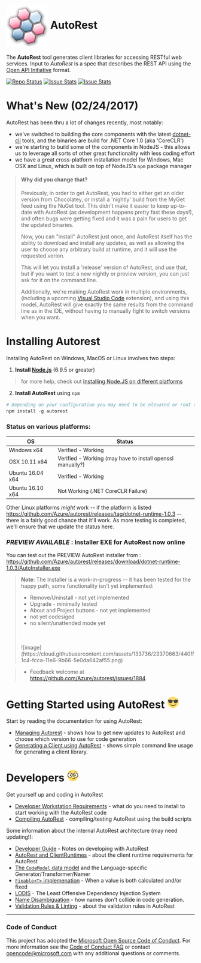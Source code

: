 # <img align="center" src="./docs/images/logo.png">  AutoRest

The **AutoRest** tool generates client libraries for accessing RESTful web services. Input to *AutoRest* is a spec that describes the REST API using the [Open API Initiative](https://github.com/OAI/OpenAPI-Specification) format.

[![Repo Status](http://img.shields.io/travis/Azure/autorest/dev.svg?style=flat-square&label=build)](https://travis-ci.org/Azure/autorest) [![Issue Stats](http://issuestats.com/github/Azure/autorest/badge/pr?style=flat-square)](http://issuestats.com/github/Azure/autorest) [![Issue Stats](http://issuestats.com/github/Azure/autorest/badge/issue?style=flat-square)](http://issuestats.com/github/Azure/autorest)

# What's New (02/24/2017)

AutoRest has been thru a lot of changes recently, most notably:
- we've switched to building the core components with the latest [dotnet-cli](https://github.com/dotnet/cli) tools, and the binaries are build for .NET Core 1.0 (aka 'CoreCLR')
- we're starting to build some of the components in NodeJS - this allows us to leverage all sorts of other great functionality with less coding effort
- we have a great cross-platform installation model for Windows, Mac OSX and Linux, which is built on top of NodeJS's `npm` package manager

> #### Why did you change that?
> Previously, in order to get AutoRest, you had to either get an older version from Chocolatey, or install a 'nightly' build from the MyGet feed using the NuGet tool.
> This didn't make it easier to keep up-to-date with AutoRest (as development happens pretty fast these days!), and often bugs were getting fixed and it was a pain for users to get the updated binaries.
>
> Now, you can "install" AutoRest just once, and AutoRest itself has the ability to download and install any updates, as well as allowing the user to choose any arbitrary build at runtime, and it will use the requested verion.
>
> This will let you install a 'release' version of AutoRest, and use that, but if you want to test a new nightly or preview version, you can just ask for it on the command line. 
>
> Additionally, we're making AutoRest work in multiple environments, (including a upcoming [Visual Studio Code](https://code.visualstudio.com/) extension), and using this model, AutoRest will give exactly the same results from the command line as in the IDE, without having to manually fight to switch versions when you want.


# Installing Autorest 

Installing AutoRest on Windows, MacOS or Linux involves two steps:

1. __Install [Node.js](https://nodejs.org/en/)__ (6.9.5 or greater)
> for more help, check out [Installing Node.JS on different platforms](./docs/developer/workstation.md#nodejs)

2. __Install AutoRest__ using `npm`

  ``` powershell
  # Depending on your configuration you may need to be elevated or root to run this. (on OSX/Linux use 'sudo' )
  npm install -g autorest
  ```

### Status on various platforms:
 
|OS | Status | 
|---|--------|
|Windows x64| Verified - Working|
|OSX 10.11 x64| Verified - Working (may have to install openssl manually?)|
|Ubuntu 16.04 x64| Verified - Working|
|Ubuntu 16.10 x64| Not Working (.NET CoreCLR Failure) |

Other Linux platforms *might* work -- if the platform is listed https://github.com/Azure/autorest/releases/tag/dotnet-runtime-1.0.3 -- there is a fairly good chance that it'll work. As more testing is completed, we'll ensure that we update the status here.

### _PREVIEW AVAILABLE_ : Installer EXE for AutoRest now online 
You can test out the PREVIEW AutoRest installer from : https://github.com/Azure/autorest/releases/download/dotnet-runtime-1.0.3/AutoInstaller.exe

> **Note**: 
> The Installer is a work-in-progress -- it has been tested for the happy path, some functionality isn't yet implemented:
> - Remove/Uninstall - not yet implemented
> - Upgrade - minimally tested
> - About and Project buttons - not yet implemented
> - not yet codesiged
> - no silent/unattended mode yet
> <br>
> <br> ![image](https://cloud.githubusercontent.com/assets/133736/23370663/440ff1c4-fcca-11e6-9b66-5e0da642af55.png) <br>

> - Feedback welcome at https://github.com/Azure/autorest/issues/1884


# Getting Started using AutoRest ![image](./docs/images/normal.png)

Start by reading the documentation for using AutoRest:
- [Managing Autorest](./docs/managing-autorest.md) - shows how to get new updates to AutoRest and choose which version to use for code generation
- [Generating a Client using AutoRest](./docs/generating-a-client.md) - shows simple command line usage for generating a client library.

# Developers ![image](./docs/images/glasses.png)

Get yourself up and coding in AutoRest

- [Developer Workstation Requirements](./docs/developer/workstation.md) - what do you need to install to start working with the AutoRest code
- [Compiling AutoRest](./docs/developer/compiling-autorest.md) - compiling/testing AutoRest using the build scripts 

Some information about the internal AutoRest architecture (may need updating!):
- [Developer Guide](./docs/developer/guide/) - Notes on developing with AutoRest
- [AutoRest and ClientRuntimes](./docs/developer/architecture/Autorest-and-Clientruntimes.md) - about the client runtime requirements for AutoRest
- [The `CodeModel` data model](./docs/developer/architecture/CodeModel-and-the-Language-specific-Generator-Transformer-Namer.md) and the Language-specific Generator/Transformer/Namer
- [`Fixable<T>` implemenation](./docs/developer/architecture/Fixable-T----When-a-value-is-both-calculated-and-or-fixed.md) - When a value is both calculated and/or fixed
- [LODIS](./docs/developer/architecture/Least-Offensive-Dependency-Injection-System.md) - The Least Offensive Dependency Injection System
- [Name Disambiguation](./docs/developer/architecture/Name-Disambiguation.md) - how names don't collide in code generation.
- [Validation Rules & Linting](./docs/developer/validation-rules/readme.md) - about the validation rules in AutoRest

---

### Code of Conduct 
This project has adopted the [Microsoft Open Source Code of Conduct](https://opensource.microsoft.com/codeofconduct/). For more information see the [Code of Conduct FAQ](https://opensource.microsoft.com/codeofconduct/faq/) or contact [opencode@microsoft.com](mailto:opencode@microsoft.com) with any additional questions or comments.

